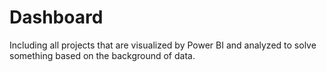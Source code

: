 # Dashboard
Including all projects that are visualized by Power BI and analyzed to solve something based on the background of data.
